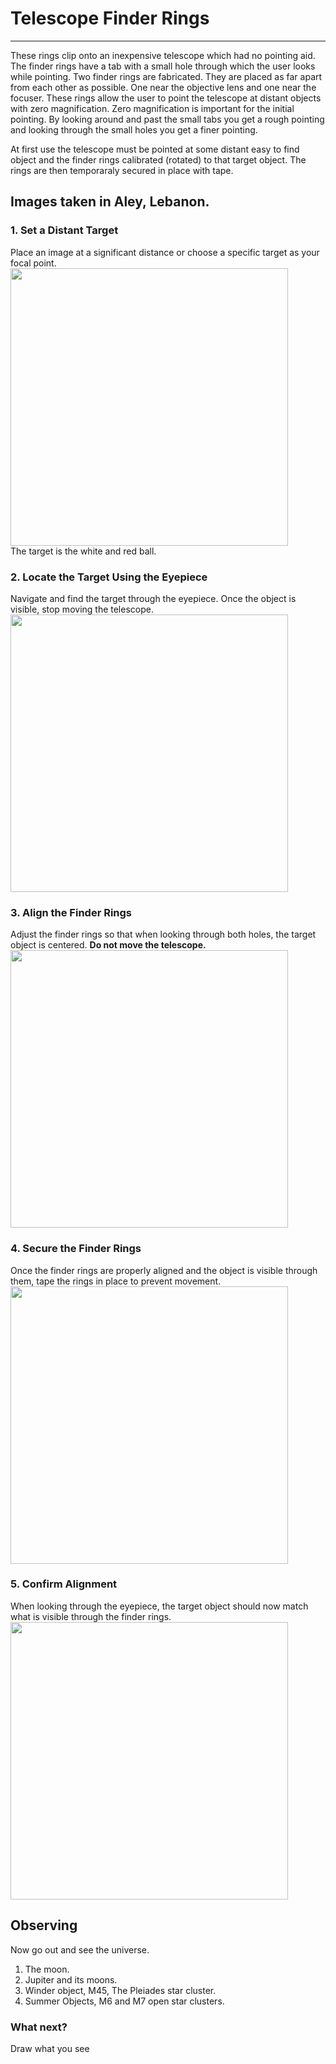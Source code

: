 # Telescope Finder Rings
---------------------
These rings clip onto an inexpensive telescope which had no pointing aid.  
The finder rings have a tab with a small hole through which the user looks while pointing.
Two finder rings are fabricated. They are placed as far apart from each other as possible. One near the objective lens and one near the focuser.
These rings allow the user to point the telescope at distant objects with zero magnification.
Zero magnification is important for the initial pointing.
By looking around and past the small tabs you get a rough pointing and looking through the small holes you get a finer pointing.

At first use the telescope must be pointed at some distant easy to find object and the finder rings calibrated (rotated) to that target object.
The rings are then temporaraly secured in place with tape.


## Images taken in Aley, Lebanon. 
### 1. Set a Distant Target  
Place an image at a significant distance or choose a specific target as your focal point.  
<img src="https://github.com/user-attachments/assets/90395df8-8d39-44f1-85dc-15646a143374" width="444" />  
The target is the white and red ball.

### 2. Locate the Target Using the Eyepiece  
Navigate and find the target through the eyepiece. Once the object is visible, stop moving the telescope.  
<img src="https://github.com/user-attachments/assets/3dcd49bb-e5bf-4915-8ab5-602c9cc422a4" width="444" />  

### 3. Align the Finder Rings  
Adjust the finder rings so that when looking through both holes, the target object is centered. **Do not move the telescope.**  
<img src="https://github.com/user-attachments/assets/4eb05f4d-d320-4524-8416-3de1e6d41be7" width="444" />  

### 4. Secure the Finder Rings  
Once the finder rings are properly aligned and the object is visible through them, tape the rings in place to prevent movement.  
<img src="https://github.com/user-attachments/assets/f8f8f5f1-6310-4e5a-b9a7-490f62a804ef" width="444" />  

### 5. Confirm Alignment  
When looking through the eyepiece, the target object should now match what is visible through the finder rings.  
<img src="https://github.com/user-attachments/assets/42930477-ed65-4261-93c7-9f98338ee7ae" width="444" />  

## Observing
Now go out and see the universe.  
1. The moon.
2. Jupiter and its moons.
3. Winder object, M45, The Pleiades star cluster.
4. Summer Objects, M6 and M7 open star clusters.

### What next?  
Draw what you see
